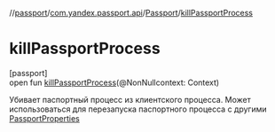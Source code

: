 //[passport](../../../index.md)/[com.yandex.passport.api](../index.md)/[Passport](index.md)/[killPassportProcess](kill-passport-process.md)

# killPassportProcess

[passport]\
open fun [killPassportProcess](kill-passport-process.md)(@NonNullcontext: Context)

Убивает паспортный процесс из клиентского процесса. Может использоваться для перезапуска паспортного процесса с другими [PassportProperties](../-passport-properties/index.md)
